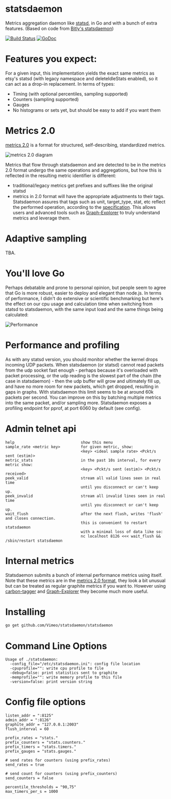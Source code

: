 statsdaemon
==========

Metrics aggregation daemon like [statsd](https://github.com/etsy/statsd), in Go and with a bunch of extra features.
(Based on code from [Bitly's statsdaemon](https://github.com/bitly/statsdaemon))

[![Build Status](https://secure.travis-ci.org/vimeo/statsdaemon.png)](http://travis-ci.org/vimeo/statsdaemon)
[![GoDoc](https://godoc.org/github.com/vimeo/statsdaemon?status.png)](https://godoc.org/github.com/vimeo/statsdaemon)


Features you expect:
=======================

For a given input, this implementation yields the exact same metrics as etsy's statsd (with legacy namespace and deleteIdleStats enabled),
so it can act as a drop-in replacement.  In terms of types:

* Timing (with optional percentiles, sampling supported)
* Counters (sampling supported)
* Gauges
* No histograms or sets yet, but should be easy to add if you want them


Metrics 2.0
===========

[metrics 2.0](http://dieter.plaetinck.be/metrics_2_a_proposal.html) is a format for structured, self-describing, standardized metrics.

![metrics 2.0 diagram](https://raw.github.com/vimeo/statsdaemon/master/img/metrics2.0-processor.png)

Metrics that flow through statsdaemon and are detected to be in the metrics 2.0 format undergo the same operations and aggregations, but how this is reflected in the resulting metric identifier is different:

* traditional/legacy metrics get prefixes and suffixes like the original statsd
* metrics in 2.0 format will have the appropriate adjustments to their tags.  Statsdaemon assures that tags such as unit, target_type, stat, etc reflect the performed operation, according to the [specification](https://github.com/vimeo/graph-explorer/wiki/Consistent-tag-keys-and-values).
This allows users and advanced tools such as [Graph-Explorer](http://vimeo.github.io/graph-explorer/) to truly understand metrics and leverage them.


Adaptive sampling
=================

TBA.


You'll love Go
==============

Perhaps debatable and prone to personal opinion, but people seem to agree that Go is more robust, easier to deploy and elegant than node.js.
In terms of performance, I didn't do extensive or scientific benchmarking but here's the effect on our cpu usage and calculation time when switching from statsd to statsdaemon, with the same input load and the same things being calculated:

![Performance](https://raw.github.com/vimeo/statsdaemon/master/img/statsd-to-statsdaemon-switch.png)

Performance and profiling
=========================

As with any statsd version, you should monitor whether the kernel drops incoming UDP packets.
When statsdaemon (or statsd) cannot read packets from the udp socket fast enough - perhaps because it's
overloaded with packet processing, or the udp reading is the slowest part of the chain (the
case in statsdaemon) - then the udp buffer will grow and ultimately fill up, and have no more room
for new packets, which get dropped, resulting in gaps in graphs.
With statsdaemon this limit seems to be at around 60k packets per second.
You can improve on this by batching multiple metrics into the same packet, and/or sampling more.
Statsdaemon exposes a profiling endpoint for pprof, at port 6060 by default (see config).

Admin telnet api
================

```
help                             show this menu
sample_rate <metric key>         for given metric, show:
                                 <key> <ideal sample rate> <Pckt/s sent (estim)>
metric_stats                     in the past 10s interval, for every metric show:
                                 <key> <Pckt/s sent (estim)> <Pckt/s received>
peek_valid                       stream all valid lines seen in real time
                                 until you disconnect or can't keep up.
peek_invalid                     stream all invalid lines seen in real time
                                 until you disconnect or can't keep up.
wait_flush                       after the next flush, writes 'flush' and closes connection.
                                 this is convenient to restart statsdaemon
                                 with a minimal loss of data like so:
                                 nc localhost 8126 <<< wait_flush && /sbin/restart statsdaemon
```


Internal metrics
================

Statsdaemon submits a bunch of internal performance metrics using itself.
Note that these metrics are in the [metrics 2.0 format](http://dieter.plaetinck.be/metrics_2_a_proposal.html),
they look a bit unusual but can be treated as regular graphite metrics if you want to.
However using [carbon-tagger](https://github.com/vimeo/carbon-tagger) and [Graph-Explorer](http://vimeo.github.io/graph-explorer/)
they become much more useful.


Installing
==========

```bash
go get github.com/Vimeo/statsdaemon/statsdaemon
```

Command Line Options
====================

```
Usage of ./statsdaemon:
  -config_file="/etc/statsdaemon.ini": config file location
  -cpuprofile="": write cpu profile to file
  -debug=false: print statistics sent to graphite
  -memprofile="": write memory profile to this file
  -version=false: print version string
```

Config file options
===================
```
listen_addr = ":8125"
admin_addr = ":8126"
graphite_addr = "127.0.0.1:2003"
flush_interval = 60

prefix_rates = "stats."
prefix_counters = "stats.counters."
prefix_timers = "stats.timers."
prefix_gauges = "stats.gauges."

# send rates for counters (using prefix_rates)
send_rates = true

# send count for counters (using prefix_counters)
send_counters = false

percentile_thresholds = "90,75"
max_timers_per_s = 1000
```
